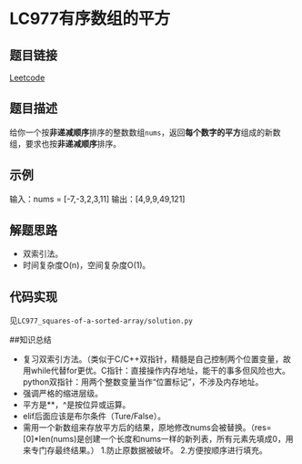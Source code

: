 # LC977有序数组的平方

## 题目链接
[Leetcode](https://leetcode.cn/problems/squares-of-a-sorted-array/description/)

## 题目描述
给你一个按**非递减顺序**排序的整数数组`nums`，返回**每个数字的平方**组成的新数组，要求也按**非递减顺序**排序。

## 示例
输入：nums = [-7,-3,2,3,11]
输出：[4,9,9,49,121]

## 解题思路
 - 双索引法。
 - 时间复杂度O(n)，空间复杂度O(1)。

## 代码实现
见`LC977_squares-of-a-sorted-array/solution.py`

##知识总结
 - 复习双索引方法。（类似于C/C++双指针，精髓是自己控制两个位置变量，故用while代替for更优。C指针：直接操作内存地址，能干的事多但风险也大。python双指针：用两个整数变量当作“位置标记”，不涉及内存地址。
 - 强调严格的缩进层级。
 - 平方是**，^是按位异或运算。
 - elif后面应该是布尔条件（Ture/False）。
 - 需用一个新数组来存放平方后的结果，原地修改nums会被替换。（res=[0]*len(nums)是创建一个长度和nums一样的新列表，所有元素先填成0，用来专门存最终结果。）
    1.防止原数据被破坏。
    2.方便按顺序进行填充。
